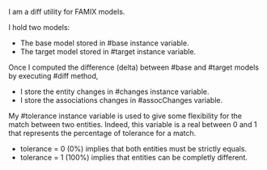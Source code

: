 I am a diff utility for FAMIX models.

I hold two models:
- The base model stored in #base instance variable.
- The target model stored in #target instance variable.

Once I computed the difference (delta) between #base and #target models by executing #diff method,
- I store the entity changes in #changes instance variable.
- I store the associations changes in #assocChanges variable.

My #tolerance instance variable is used to give some flexibility for the match between two entities.
Indeed, this variable is a real between 0 and 1 that represents the percentage of tolerance for a match.
- tolerance = 0 (0%)      implies that both entities must be strictly equals.
- tolerance = 1 (100%) implies that entities can be completly different.